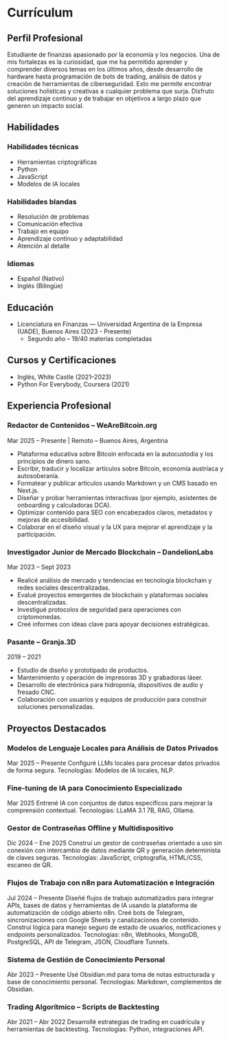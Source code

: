 # Currículum

## Perfil Profesional
Estudiante de finanzas apasionado por la economía y los negocios. Una de mis fortalezas es la curiosidad, que me ha permitido aprender y comprender diversos temas en los últimos años, desde desarrollo de hardware hasta programación de bots de trading, análisis de datos y creación de herramientas de ciberseguridad. Esto me permite encontrar soluciones holísticas y creativas a cualquier problema que surja. Disfruto del aprendizaje continuo y de trabajar en objetivos a largo plazo que generen un impacto social.

## Habilidades
### Habilidades técnicas
- Herramientas criptográficas
- Python
- JavaScript
- Modelos de IA locales
### Habilidades blandas
- Resolución de problemas
- Comunicación efectiva
- Trabajo en equipo
- Aprendizaje continuo y adaptabilidad
- Atención al detalle
### Idiomas
- Español (Nativo)
- Inglés (Bilingüe)

## Educación
- Licenciatura en Finanzas — Universidad Argentina de la Empresa (UADE), Buenos Aires (2023 - Presente)
  - Segundo año – 19/40 materias completadas

## Cursos y Certificaciones
- Inglés, White Castle (2021–2023)
- Python For Everybody, Coursera (2021)

## Experiencia Profesional
### Redactor de Contenidos – WeAreBitcoin.org
Mar 2025 – Presente | Remoto – Buenos Aires, Argentina
- Plataforma educativa sobre Bitcoin enfocada en la autocustodia y los principios de dinero sano.
- Escribir, traducir y localizar artículos sobre Bitcoin, economía austríaca y autosoberanía.
- Formatear y publicar artículos usando Markdown y un CMS basado en Next.js.
- Diseñar y probar herramientas interactivas (por ejemplo, asistentes de onboarding y calculadoras DCA).
- Optimizar contenido para SEO con encabezados claros, metadatos y mejoras de accesibilidad.
- Colaborar en el diseño visual y la UX para mejorar el aprendizaje y la participación.

### Investigador Junior de Mercado Blockchain – DandelionLabs
Mar 2023 – Sept 2023
- Realicé análisis de mercado y tendencias en tecnología blockchain y redes sociales descentralizadas.
- Evalué proyectos emergentes de blockchain y plataformas sociales descentralizadas.
- Investigué protocolos de seguridad para operaciones con criptomonedas.
- Creé informes con ideas clave para apoyar decisiones estratégicas.

### Pasante – Granja.3D
2019 – 2021
- Estudio de diseño y prototipado de productos.
- Mantenimiento y operación de impresoras 3D y grabadoras láser.
- Desarrollo de electrónica para hidroponía, dispositivos de audio y fresado CNC.
- Colaboración con usuarios y equipos de producción para construir soluciones personalizadas.

## Proyectos Destacados
### Modelos de Lenguaje Locales para Análisis de Datos Privados
Mar 2025 – Presente
Configuré LLMs locales para procesar datos privados de forma segura. Tecnologías: Modelos de IA locales, NLP.

### Fine-tuning de IA para Conocimiento Especializado
Mar 2025
Entrené IA con conjuntos de datos específicos para mejorar la comprensión contextual. Tecnologías: LLaMA 3.1 7B, RAG, Ollama.

### Gestor de Contraseñas Offline y Multidispositivo
Dic 2024 – Ene 2025
Construí un gestor de contraseñas orientado a uso sin conexión con intercambio de datos mediante QR y generación determinista de claves seguras. Tecnologías: JavaScript, criptografía, HTML/CSS, escaneo de QR.

### Flujos de Trabajo con n8n para Automatización e Integración
Jul 2024 – Presente
Diseñé flujos de trabajo automatizados para integrar APIs, bases de datos y herramientas de IA usando la plataforma de automatización de código abierto n8n. Creé bots de Telegram, sincronizaciones con Google Sheets y canalizaciones de contenido. Construí lógica para manejo seguro de estado de usuarios, notificaciones y endpoints personalizados. Tecnologías: n8n, Webhooks, MongoDB, PostgreSQL, API de Telegram, JSON, Cloudflare Tunnels.

### Sistema de Gestión de Conocimiento Personal
Abr 2023 – Presente
Usé Obsidian.md para toma de notas estructurada y base de conocimiento personal. Tecnologías: Markdown, complementos de Obsidian.

### Trading Algorítmico – Scripts de Backtesting
Abr 2021 – Abr 2022
Desarrollé estrategias de trading en cuadrícula y herramientas de backtesting. Tecnologías: Python, integraciones API.

